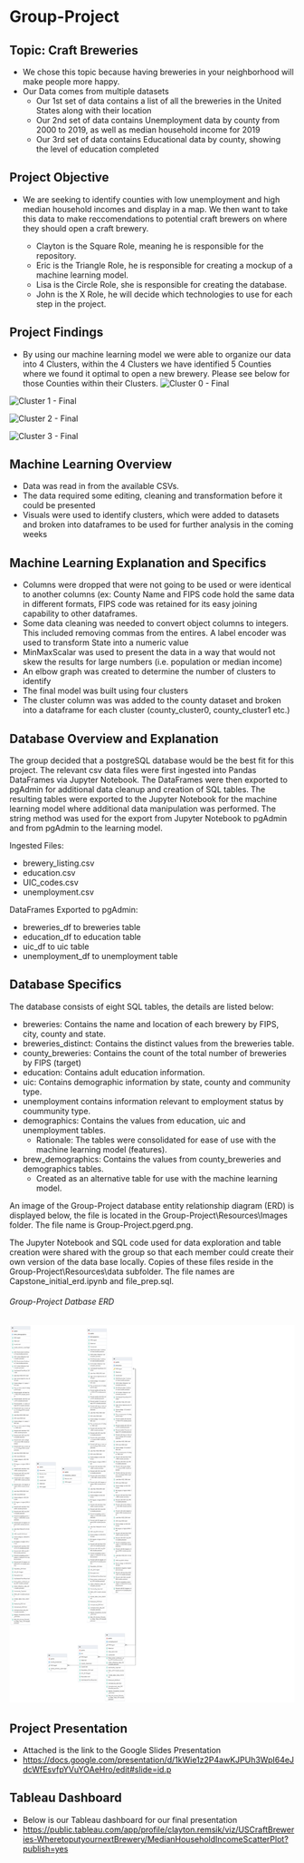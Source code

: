 # Group-Project

## Topic: Craft Breweries

- We chose this topic because having breweries in your neighborhood will make people more happy.
- Our Data comes from multiple datasets
  - Our 1st set of data contains a list of all the breweries in the United States along with their location
  - Our 2nd set of data contains Unemployment data by county from 2000 to 2019, as well as median household income for 2019
  - Our 3rd set of data contains Educational data by county, showing the level of education completed
 
## Project Objective 
- We are seeking to identify counties with low unemployment and high median household incomes and display in a map. We then want to take this data to make reccomendations to potential craft brewers on where they should open a craft brewery.

  - Clayton is the Square Role, meaning he is responsible for the repository. 
  - Eric is the Triangle Role, he is responsible for creating a mockup of a machine learning model.
  - Lisa is the Circle Role, she is responsible for creating the database.
  - John is the X Role, he will decide which technologies to use for each step in the project.

## Project Findings
- By using our machine learning model we were able to organize our data into 4 Clusters, within the 4 Clusters we have identified 5 Counties where we found it optimal to open a new brewery. Please see below for those Counties within their Clusters.
![Cluster 0 - Final](https://user-images.githubusercontent.com/85916216/143153211-5f325e3a-9787-47a4-a26a-7b5535f19b14.png)

![Cluster 1 - Final](https://user-images.githubusercontent.com/85916216/143153230-e946469f-759a-4623-a9d3-118e097c4e31.png)

![Cluster 2 - Final](https://user-images.githubusercontent.com/85916216/143153248-80947eec-77c2-4865-a451-c82698ec4907.png)

![Cluster 3 - Final](https://user-images.githubusercontent.com/85916216/143153262-0143a48b-b2e8-4213-92af-b1a5610b5068.png)

## Machine Learning Overview
- Data was read in from the available CSVs.
- The data required some editing, cleaning and transformation before it could be presented
- Visuals were used to identify clusters, which were added to datasets and broken into dataframes to be used for further analysis in the coming weeks

## Machine Learning Explanation and Specifics
- Columns were dropped that were not going to be used or were identical to another columns (ex: County Name and FIPS code hold the same data in different formats, FIPS code was retained for its easy joining capability to other dataframes.
- Some data cleaning was needed to convert object columns to integers. This included removing commas from the entires. A label encoder was used to transform State into a numeric value
- MinMaxScalar was used to present the data in a way that would not skew the results for large numbers (i.e. population or median income)
- An elbow graph was created to determine the number of clusters to identify
- The final model was built using four clusters
- The cluster column was was added to the county dataset and broken into a dataframe for each cluster (county_cluster0, county_cluster1 etc.)

## Database Overview and Explanation
The group decided that a postgreSQL database would be the best fit for this project. The relevant csv data files were first ingested into Pandas DataFrames via Jupyter Notebook. The DataFrames were then exported to pgAdmin for additional data cleanup and creation of SQL tables. The resulting tables were exported to the Jupyter Notebook for the machine learning model where additional data manipulation was performed. The string method was used for the export from Jupyter Notebook to pgAdmin and from pgAdmin to the learning model.

Ingested Files:
- brewery_listing.csv
- education.csv
- UIC_codes.csv
- unemployment.csv

DataFrames Exported to pgAdmin:
- breweries_df to breweries table
- education_df to education table
- uic_df to uic table
- unemployment_df to unemployment table

## Database Specifics
The database consists of eight SQL tables, the details are listed below:
- breweries: Contains the name and location of each brewery by FIPS, city, county and state. 
- breweries_distinct: Contains the distinct values from the breweries table.
- county_breweries: Contains the count of the total number of breweries by FIPS (target)
- education: Contains adult education information.
- uic: Contains demographic information by state, county and community type.
- unemployment contains information relevant to employment status by coummunity type.
- demographics: Contains the values from education, uic and unemployment tables. 
  - Rationale: The tables were consolidated for ease of use with the machine learning model (features).
- brew_demographics: Contains the values from county_breweries and demographics tables.
  - Created as an alternative table for use with the machine learning model.
  
An image of the Group-Project database entity relationship diagram (ERD) is displayed below, the file is located in the Group-Project\Resources\Images folder. The file name is Group-Project.pgerd.png.
 
The Jupyter Notebook and SQL code used for data exploration and table creation were shared with the group so that each member could create their own version of the data base locally. Copies of these files reside in the Group-Project\Resources\data subfolder. The file names are Capstone_initial_erd.ipynb and file_prep.sql. 

###### Group-Project Datbase ERD
![Group-Project_pgerd](https://github.com/remsic12/Group-Project/blob/main/Resources/Images/Group-Project.pgerd.png)

## Project Presentation
- Attached is the link to the Google Slides Presentation
- https://docs.google.com/presentation/d/1kWie1z2P4awKJPUh3WpI64eJdcWfEsvfpYVuYOAeHro/edit#slide=id.p

## Tableau Dashboard
- Below is our Tableau dashboard for our final presentation
- https://public.tableau.com/app/profile/clayton.remsik/viz/USCraftBreweries-WheretoputyournextBrewery/MedianHouseholdIncomeScatterPlot?publish=yes





